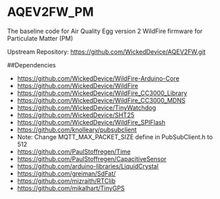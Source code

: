 AQEV2FW_PM
=======

The baseline code for Air Quality Egg version 2 WildFire firmware for Particulate Matter (PM)

Upstream Repository: https://github.com/WickedDevice/AQEV2FW.git

##Dependencies
* https://github.com/WickedDevice/WildFire-Arduino-Core
* https://github.com/WickedDevice/WildFire
* https://github.com/WickedDevice/WildFire_CC3000_Library
* https://github.com/WickedDevice/WildFire_CC3000_MDNS
* https://github.com/WickedDevice/TinyWatchdog
* https://github.com/WickedDevice/SHT25
* https://github.com/WickedDevice/WildFire_SPIFlash
* https://github.com/knolleary/pubsubclient
 * Note: Change MQTT_MAX_PACKET_SIZE define in PubSubClient.h to 512
* https://github.com/PaulStoffregen/Time
* https://github.com/PaulStoffregen/CapacitiveSensor
* https://github.com/arduino-libraries/LiquidCrystal
* https://github.com/greiman/SdFat/
* https://github.com/mizraith/RTClib
* https://github.com/mikalhart/TinyGPS
